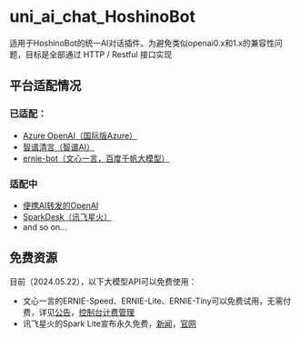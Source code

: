 # uni_ai_chat_HoshinoBot

适用于HoshinoBot的统一AI对话插件。为避免类似openai0.x和1.x的兼容性问题，目标是全部通过 HTTP / Restful 接口实现



## 平台适配情况
### 已适配：
- [Azure OpenAI（国际版Azure）](https://portal.azure.com/)   
- [智谱清言（智谱AI）](https://www.zhipuai.cn)
- [ernie-bot（文心一言，百度千帆大模型）](https://console.bce.baidu.com/qianfan/)

### 适配中
- [便携AI转发的OpenAI](https://api.bianxieai.com/)
- [SparkDesk（讯飞星火）](https://xinghuo.xfyun.cn/sparkapi)  
- and so on...

## 免费资源
目前（2024.05.22），以下大模型API可以免费使用：
- 文心一言的ERNIE-Speed、ERNIE-Lite、ERNIE-Tiny可以免费试用，无需付费，详见[公告](https://cloud.baidu.com/doc/WENXINWORKSHOP/s/wlwg8f1i3)，[控制台计费管理](https://console.bce.baidu.com/qianfan/chargemanage/list)
- 讯飞星火的Spark Lite宣布永久免费，[新闻](https://finance.eastmoney.com/a/202405223084395895.html)，[官网](https://xinghuo.xfyun.cn/sparkapi)